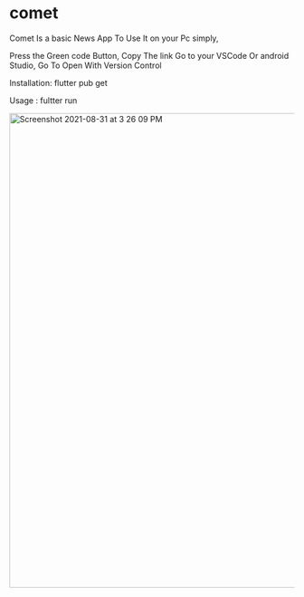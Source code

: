 # comet
Comet Is a basic News App
To Use It on your Pc simply,

Press the Green code Button, Copy The link
Go to your VSCode Or android Studio,
Go To Open With Version Control

Installation: flutter pub get

Usage : fultter run


<img width="838" alt="Screenshot 2021-08-31 at 3 26 09 PM" src="https://user-images.githubusercontent.com/68010359/131482550-37505af2-beb4-4998-b5c5-26583c33ef75.png">

